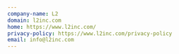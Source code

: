 ```yaml
---
company-name: L2
domain: l2inc.com
home: https://www.l2inc.com/
privacy-policy: https://www.l2inc.com/privacy-policy
email: info@l2inc.com
---
```




